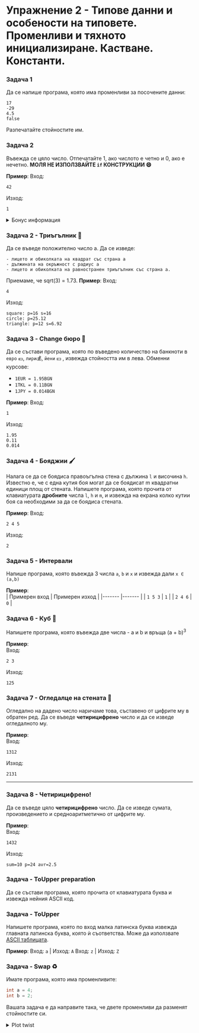 # Упражнение 2 - Типове данни и особености на типовете. Променливи и тяхното инициализиране. Кастване. Константи.

### Задача 1
Да се напише програма, която има променливи за посочените данни:

```text
17
-29
4.5
false
```
Разпечатайте стойностите им.

### Задача 2
 Въвежда се цяло число. Отпечатайте 1, ако числото е четно и 0, ако е нечетно. **МОЛЯ НЕ ИЗПОЛЗВАЙТЕ `if` КОНСТРУКЦИИ :smile:**

**Пример**:
Вход:
```text
42
```
Изход:
```text
1
```

<details><summary>Бонус информация</summary>
<p>

За да разпечатате *булеви* стойности като `true` или `false`, може да използвате `std::boolalpha`.
Пример:
```cpp
bool a = true;
std::cout << std::boolalpha << a;
```
Изход: `true`
Аналогично, използвайки пространство от имена `std`:
```cpp
using namespace std;

bool a = true;
cout << boolalpha << a;
```
Изход: `true`

**!Important note!**
Това са кодови фрагменти, а не завършени програми!
</p>
</details>

### Задача 2 - Триъгълник :triangular_ruler:

Да се въведе положително число а. Да се изведе:
   
    - лицето и обиколката на квадрат със страна а
    - дължината на окръжност с радиус а
    - лицето и обиколката на равностранен триъгълник със страна а.

Приемаме, че sqrt(3) = 1.73.
**Пример**:
Вход:
```text
4
```
Изход:
```text
square: p=16 s=16
circle: p=25.12
triangle: p=12 s=6.92
```

### Задача 3 - Change бюро :currency_exchange:

 Да се състави програма, която по въведено количество на банкноти в `евро` :euro:, `лири`:moneybag:, `йени` :yen: , извежда стойността им в лева. Обменни курсове: 
 - `1EUR = 1.95BGN`
 - `1TKL = 0.11BGN`
 - `1JPY = 0.014BGN`

**Пример**:
Вход:
```text
1
```
Изход:
```text
1.95
0.11
0.014
```

### Задача 4 - Бояджии :paintbrush:
 Налага се да се боядиса правоъгълна стена с дължина `l` и височина `h`. Известно е, че с една кутия боя могат да се боядисат m квадратни единици площ от стената. Напишете програма, която прочита от клавиатурата **дробните** числа `l`, `h` и `m`, и извежда на екрана колко кутии боя са необходими за да се боядиса стената.

**Пример**:
Вход:
```text
2 4 5
```
Изход:
```text
2
```

### Задача 5 - Интервали
Напише програма, която въвежда 3 числа `a`, `b` и `x` и извежда дали `x ∈ (a,b)`

**Пример**:<br>
| Примерен вход    | Примерен изход   |
|-------           |-------           |
| `1 5 3`          | `1`              |
| `2 4 6`          | `0`              |

 ### Задача 6 - Куб :ice_cube:
 Напишете програма, която въвежда две числа - a и b и връща (a + b)<sup>3</sup>

**Пример**:<br>
Вход:
```text
2 3
```
Изход:
```text
125
```

### Задача 7 - Огледалце на стената :crystal_ball:
Огледално на дадено число наричаме това, съставено от цифрите му в обратен ред. Да се въведе **четирицифрено** число и да се изведе огледалното му.

**Пример**:<br>
Вход:
```text
1312
```
Изход:
```text
2131
```
---

### Задача 8 - Четирицифрено!
 Да се въведе цяло **четирицифрено** число. Да се изведе сумата, произведението и средноаритметично от цифрите му.

**Пример**:<br>
Вход:
```text
1432
```
Изход:
```text
sum=10 p=24 avr=2.5
```

### Задача - ToUpper preparation
Да се състави програма, която прочита от клавиатурата буква и извежда нейния ASCII код.

### Задача - ToUpper
Напишете програма, която по вход малка латинска буква извежда главната латинска буква, която ѝ съответства. Може да използвате [ASCII таблицата](https://www.asciitable.com/).

**Пример**:
Вход: `a` |  Изход: `A`
Вход: `z` |  Изход: `Z`

### Задача - Swap :recycle:
Имате програма, която има променливите: 
```cpp 
int a = 4; 
int b = 2;
```
Вашата задача е да направите така, че двете променливи да разменят стойностите си. 
<details><summary>Plot twist</summary>
<p>

```cpp 
int a = 4; 
int b = 2;
a = 2; 
b = 4;
```
Не е решение :slightly_smiling_face:
</p>
</details>

